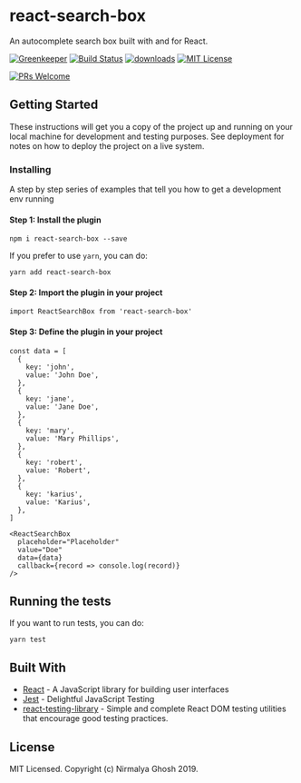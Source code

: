 # react-search-box

An autocomplete search box built with and for React.

<!-- prettier-ignore-start -->
[![Greenkeeper]][greenkeeper]
[![Build Status][build-badge]][build]
[![downloads][downloads-badge]][npmtrends]
[![MIT License][license-badge]][license]

[![PRs Welcome][prs-badge]][prs]
<!-- prettier-ignore-end -->

## Getting Started

These instructions will get you a copy of the project up and running on your local machine for development and testing purposes. See deployment for notes on how to deploy the project on a live system.

### Installing

A step by step series of examples that tell you how to get a development env running

#### Step 1: Install the plugin

```
npm i react-search-box --save
```

If you prefer to use `yarn`, you can do:

```
yarn add react-search-box
```

#### Step 2: Import the plugin in your project

```
import ReactSearchBox from 'react-search-box'
```

#### Step 3: Define the plugin in your project

```
const data = [
  {
    key: 'john',
    value: 'John Doe',
  },
  {
    key: 'jane',
    value: 'Jane Doe',
  },
  {
    key: 'mary',
    value: 'Mary Phillips',
  },
  {
    key: 'robert',
    value: 'Robert',
  },
  {
    key: 'karius',
    value: 'Karius',
  },
]

<ReactSearchBox
  placeholder="Placeholder"
  value="Doe"
  data={data}
  callback={record => console.log(record)}
/>
```

## Running the tests

If you want to run tests, you can do:

```
yarn test
```

## Built With

- [React](https://reactjs.org/) - A JavaScript library for building user interfaces
- [Jest](https://jestjs.io/) - Delightful JavaScript Testing
- [react-testing-library](https://github.com/kentcdodds/react-testing-library) - Simple and complete React DOM testing utilities that encourage good testing practices.

## License

MIT Licensed. Copyright (c) Nirmalya Ghosh 2019.

<!--
Links:
-->

<!-- prettier-ignore-start -->

[greenkeeper]: https://badges.greenkeeper.io/ghoshnirmalya/react-search-box.svg
[npm]: https://www.npmjs.com/
[node]: https://nodejs.org
[build-badge]: https://img.shields.io/travis/ghoshnirmalya/react-search-box.svg?style=flat-square
[build]: https://travis-ci.org/ghoshnirmalya/react-search-box.svg?branch=master
[downloads-badge]: https://img.shields.io/npm/dm/react-search-box.svg?style=flat-square
[npmtrends]: https://www.npmtrends.com/react-search-box
[license-badge]: https://img.shields.io/npm/l/react-search-box.svg?style=flat-square
[license]: https://github.com/ghoshnirmalya/react-search-box/blob/master/LICENSE
[prs-badge]: https://img.shields.io/badge/PRs-welcome-brightgreen.svg?style=flat-square
[prs]: http://makeapullrequest.com

<!-- prettier-ignore-end -->
